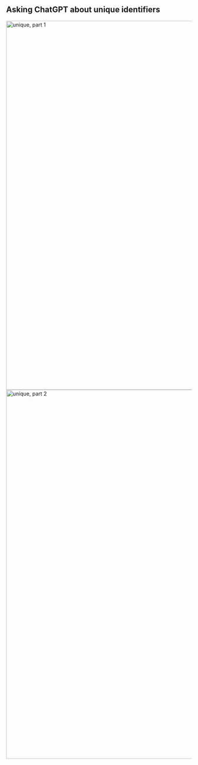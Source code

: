 ## Asking ChatGPT about unique identifiers

<img src="https://owenozier.github.io/images/chatgpt/chatgpt-uniqueid--1.png"  width=1000 alt="unique, part 1">

<img src="https://owenozier.github.io/images/chatgpt/chatgpt-uniqueid--2.png"  width=1000 alt="unique, part 2">

